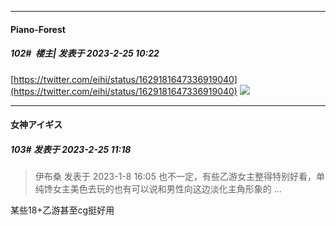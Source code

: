 
*****

####  Piano-Forest  
##### 102#         楼主| 发表于 2023-2-25 10:22

[https://twitter.com/eihi/status/1629181647336919040](https://twitter.com/eihi/status/1629181647336919040)
<img src="https://p.sda1.dev/10/696e4ff1957737ce34598ca6fbb92b16/20230225_102156.jpg" referrerpolicy="no-referrer">


*****

####  女神アイギス  
##### 103#       发表于 2023-2-25 11:18

<blockquote>伊布桑 发表于 2023-1-8 16:05
也不一定，有些乙游女主整得特别好看，单纯馋女主美色去玩的也有可以说和男性向这边淡化主角形象的 ...</blockquote>
某些18+乙游甚至cg挺好用

